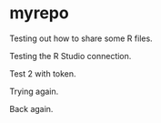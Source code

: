 # myrepo
Testing out how to share some R files.

Testing the R Studio connection.

Test 2 with token.

Trying again.

Back again.